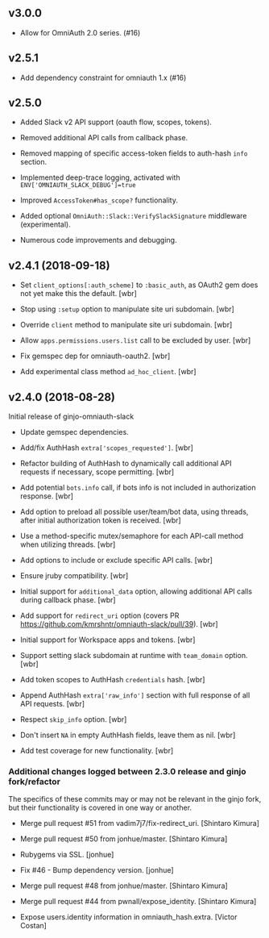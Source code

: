 ## v3.0.0

* Allow for OmniAuth 2.0 series. (#16)

## v2.5.1

* Add dependency constraint for omniauth 1.x (#16)

## v2.5.0

* Added Slack v2 API support (oauth flow, scopes, tokens).

* Removed additional API calls from callback phase.

* Removed mapping of specific access-token fields to auth-hash `info` section.

* Implemented deep-trace logging, activated with `ENV['OMNIAUTH_SLACK_DEBUG']=true`

* Improved `AccessToken#has_scope?` functionality.

* Added optional `OmniAuth::Slack::VerifySlackSignature` middleware (experimental).

* Numerous code improvements and debugging.


## v2.4.1 (2018-09-18)

* Set `client_options[:auth_scheme]` to `:basic_auth`, as OAuth2 gem does not yet make this the default. [wbr]

* Stop using `:setup` option to manipulate site uri subdomain. [wbr]

* Override `client` method to manipulate site uri subdomain. [wbr]

* Allow `apps.permissions.users.list` call to be excluded by user. [wbr]

* Fix gemspec dep for omniauth-oauth2. [wbr]

* Add experimental class method `ad_hoc_client`. [wbr]


## v2.4.0 (2018-08-28)

Initial release of ginjo-omniauth-slack

* Update gemspec dependencies.

* Add/fix AuthHash `extra['scopes_requested']`. [wbr]

* Refactor building of AuthHash to dynamically call additional API requests if necessary, scope permitting. [wbr]

* Add potential `bots.info` call, if bots info is not included in authorization response. [wbr]

* Add option to preload all possible user/team/bot data, using threads, after initial authorization token is received. [wbr]

* Use a method-specific mutex/semaphore for each API-call method when utilizing threads. [wbr]

* Add options to include or exclude specific API calls. [wbr]

* Ensure jruby compatibility. [wbr]

* Initial support for `additional_data` option, allowing additional API calls during callback phase. [wbr]

* Add support for `redirect_uri` option (covers PR https://github.com/kmrshntr/omniauth-slack/pull/39). [wbr]

* Initial support for Workspace apps and tokens. [wbr]

* Support setting slack subdomain at runtime with `team_domain` option. [wbr]

* Add token scopes to AuthHash `credentials` hash. [wbr]

* Append AuthHash `extra['raw_info']` section with full response of all API requests. [wbr]

* Respect `skip_info` option. [wbr]

* Don't insert `NA` in empty AuthHash fields, leave them as nil. [wbr]

* Add test coverage for new functionality. [wbr]


### Additional changes logged between 2.3.0 release and ginjo fork/refactor

The specifics of these commits may or may not be relevant in the ginjo fork, but their functionality is covered in one way or another.

* Merge pull request #51 from vadim7j7/fix-redirect_uri. [Shintaro Kimura]

* Merge pull request #50 from jonhue/master. [Shintaro Kimura]

* Rubygems via SSL. [jonhue]

* Fix #46 - Bump dependency version. [jonhue]

* Merge pull request #48 from jonhue/master. [Shintaro Kimura]

* Merge pull request #44 from pwnall/expose_identity. [Shintaro Kimura]

* Expose users.identity information in omniauth_hash.extra. [Victor Costan]


